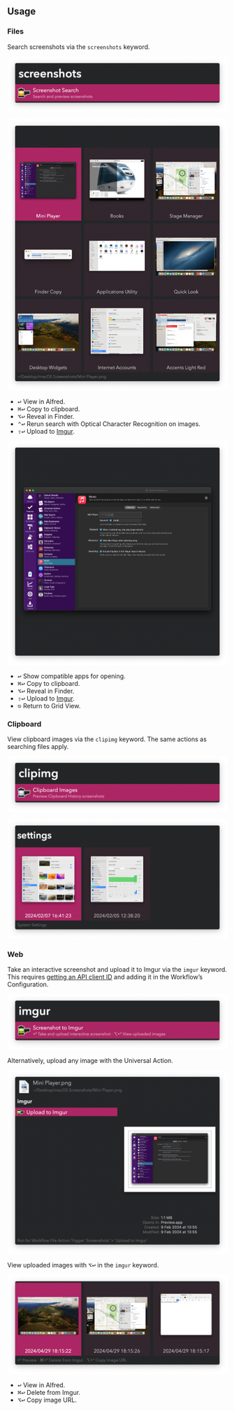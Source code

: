 ## Usage

### Files

Search screenshots via the `screenshots` keyword.

![Starting screenshots search](images/filekeyword.png)

![Showing file screenshots grid](images/filegrid.png)

* <kbd>↩</kbd> View in Alfred.
* <kbd>⌘</kbd><kbd>↩</kbd> Copy to clipboard.
* <kbd>⌥</kbd><kbd>↩</kbd> Reveal in Finder.
* <kbd>⌃</kbd><kbd>↩</kbd> Rerun search with Optical Character Recognition on images.
* <kbd>⇧</kbd><kbd>↩</kbd> Upload to [Imgur](https://imgur.com).

![Showing single image](images/imagepreview.png)

* <kbd>↩</kbd> Show compatible apps for opening.
* <kbd>⌘</kbd><kbd>↩</kbd> Copy to clipboard.
* <kbd>⌥</kbd><kbd>↩</kbd> Reveal in Finder.
* <kbd>⇧</kbd><kbd>↩</kbd> Upload to [Imgur](https://imgur.com).
* <kbd>⎋</kbd> Return to Grid View.

### Clipboard

View clipboard images via the `clipimg` keyword. The same actions as searching files apply.

![Keyword to view clipboard images](images/clipkeyword.png)

![Showing clipboard screenshots grid](images/clipgrid.png)

### Web

Take an interactive screenshot and upload it to Imgur via the `imgur` keyword. This requires [getting an API client ID](https://api.imgur.com/oauth2/addclient) and adding it in the Workflow’s Configuration.

![Take screenshot to imgur](images/imgurkeyword.png)

Alternatively, upload any image with the Universal Action.

![Upload to Imgur with Universal Action](images/imgurua.png)

View uploaded images with <kbd>⌥</kbd><kbd>↩</kbd> in the `imgur` keyword.

![Viewing uploaded images](images/imguruploaded.png)

* <kbd>↩</kbd> View in Alfred.
* <kbd>⌘</kbd><kbd>↩</kbd> Delete from Imgur.
* <kbd>⌥</kbd><kbd>↩</kbd> Copy image URL.
